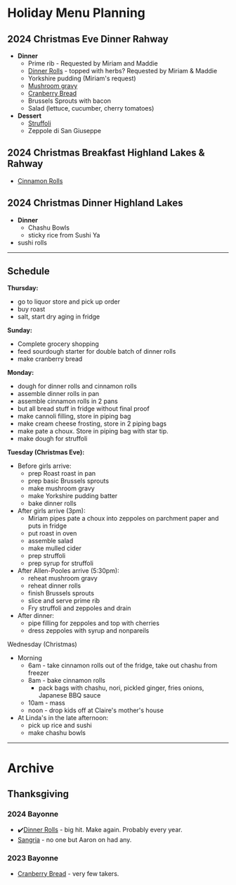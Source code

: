 # Holiday Menu Planning

## 2024 Christmas Eve Dinner Rahway

- **Dinner**
	- Prime rib - Requested by Miriam and Maddie
	- [Dinner Rolls](./Recipes/Sourdough/Sourdough%20Hawaiian%20Rolls.html) - topped with herbs? Requested by Miriam & Maddie
	- Yorkshire pudding (Miriam's request)
	- [Mushroom gravy](https://www.seriouseats.com/mushroom-gravy-sauce-recipe)
	- [Cranberry Bread](./Recipes/Cranberry%20Bread.html)
	- Brussels Sprouts with bacon
	- Salad (lettuce, cucumber, cherry tomatoes)
- **Dessert**
	- [Struffoli](./Recipes/Struffoli.html)
	- Zeppole di San Giuseppe

## 2024 Christmas Breakfast Highland Lakes & Rahway

- [Cinnamon Rolls](./Recipes/Sourdough/Cinnamon%20Rolls.html)

## 2024 Christmas Dinner Highland Lakes
- **Dinner**
	- Chashu Bowls 
	- sticky rice from Sushi Ya
 - sushi rolls

---

## Schedule

**Thursday:**
- go to liquor store and pick up order
- buy roast
- salt, start dry aging in fridge

**Sunday:**
- Complete grocery shopping
- feed sourdough starter for double batch of dinner rolls
- make cranberry bread

**Monday:**
- dough for dinner rolls and cinnamon rolls
- assemble dinner rolls in pan
- assemble cinnamon rolls in 2 pans
- but all bread stuff in fridge without final proof
- make cannoli filling, store in piping bag
- make cream cheese frosting, store in 2 piping bags
- make pate a choux. Store in piping bag with star tip.
- make dough for struffoli

**Tuesday (Christmas Eve):**
- Before girls arrive:
  - prep Roast roast in pan
  - prep basic Brussels sprouts
  - make mushroom gravy
  - make Yorkshire pudding batter
  - bake dinner rolls
- After girls arrive (3pm):
  - Miriam pipes pate a choux into zeppoles on parchment paper and puts in fridge
  - put roast in oven
  - assemble salad
  - make mulled cider
  - prep struffoli
  - prep syrup for struffoli
- After Allen-Pooles arrive (5:30pm):
  - reheat mushroom gravy
  - reheat dinner rolls
  - finish Brussels sprouts
  - slice and serve prime rib
  - Fry struffoli and zeppoles and drain
- After dinner:
  - pipe filling for zeppoles and top with cherries
  - dress zeppoles with syrup and nonpareils 

Wednesday (Christmas)
- Morning
  - 6am - take cinnamon rolls out of the fridge, take out chashu from freezer
  - 8am - bake cinnamon rolls
    - pack bags with chashu, nori, pickled ginger, fries onions, Japanese BBQ sauce
  - 10am - mass
  - noon - drop kids off at Claire's mother's house
- At Linda's in the late afternoon:
  - pick up rice and sushi
  - make chashu bowls

---

# Archive

## Thanksgiving

### 2024 Bayonne
- ✔️[Dinner Rolls](./Recipes/Sourdough/Sourdough%20Hawaiian%20Rolls.html) - big hit. Make again. Probably every year.
- [Sangria](./Recipes/cocktails/Sangria.html) - no one but Aaron on had any.

### 2023 Bayonne
- [Cranberry Bread](./Recipes/Cranberry%20Bread.html) - very few takers.
